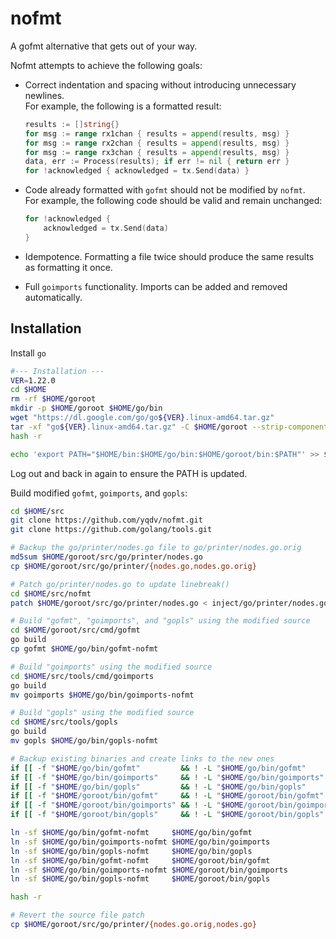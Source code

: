 # nofmt
A gofmt alternative that gets out of your way.

Nofmt attempts to achieve the following goals:

 - Correct indentation and spacing without introducing unnecessary newlines. \
   For example, the following is a formatted result:
    ```go
    results := []string{}
    for msg := range rx1chan { results = append(results, msg) }
    for msg := range rx2chan { results = append(results, msg) }
    for msg := range rx3chan { results = append(results, msg) }
    data, err := Process(results); if err != nil { return err }
    for !acknowledged { acknowledged = tx.Send(data) }
    ```

 - Code already formatted with `gofmt` should not be modified by `nofmt`. \
   For example, the following code should be valid and remain unchanged:
    ```go
    for !acknowledged {
        acknowledged = tx.Send(data)
    }
    ```

 - Idempotence. Formatting a file twice should produce the same results as formatting it once.

 - Full `goimports` functionality. Imports can be added and removed automatically.

## Installation

Install `go`
```bash
#--- Installation ---
VER=1.22.0
cd $HOME
rm -rf $HOME/goroot
mkdir -p $HOME/goroot $HOME/go/bin
wget "https://dl.google.com/go/go${VER}.linux-amd64.tar.gz"
tar -xf "go${VER}.linux-amd64.tar.gz" -C $HOME/goroot --strip-components 1 go
hash -r

echo 'export PATH="$HOME/bin:$HOME/go/bin:$HOME/goroot/bin:$PATH"' >> $HOME/.bashrc
```
Log out and back in again to ensure the PATH is updated.

Build modified `gofmt`, `goimports`, and `gopls`:
```bash
cd $HOME/src
git clone https://github.com/yqdv/nofmt.git
git clone https://github.com/golang/tools.git

# Backup the go/printer/nodes.go file to go/printer/nodes.go.orig
md5sum $HOME/goroot/src/go/printer/nodes.go
cp $HOME/goroot/src/go/printer/{nodes.go,nodes.go.orig}

# Patch go/printer/nodes.go to update linebreak()
cd $HOME/src/nofmt
patch $HOME/goroot/src/go/printer/nodes.go < inject/go/printer/nodes.go.patch

# Build "gofmt", "goimports", and "gopls" using the modified source
cd $HOME/goroot/src/cmd/gofmt
go build
cp gofmt $HOME/go/bin/gofmt-nofmt

# Build "goimports" using the modified source
cd $HOME/src/tools/cmd/goimports
go build
mv goimports $HOME/go/bin/goimports-nofmt

# Build "gopls" using the modified source
cd $HOME/src/tools/gopls
go build
mv gopls $HOME/go/bin/gopls-nofmt

# Backup existing binaries and create links to the new ones
if [[ -f "$HOME/go/bin/gofmt"         && ! -L "$HOME/go/bin/gofmt"         ]]; then cp $HOME/go/bin/{gofmt,gofmt.orig};             fi
if [[ -f "$HOME/go/bin/goimports"     && ! -L "$HOME/go/bin/goimports"     ]]; then cp $HOME/go/bin/{goimports,goimports.orig};     fi
if [[ -f "$HOME/go/bin/gopls"         && ! -L "$HOME/go/bin/gopls"         ]]; then cp $HOME/go/bin/{gopls,gopls.orig};             fi
if [[ -f "$HOME/goroot/bin/gofmt"     && ! -L "$HOME/goroot/bin/gofmt"     ]]; then cp $HOME/goroot/bin/{gofmt,gofmt.orig};         fi
if [[ -f "$HOME/goroot/bin/goimports" && ! -L "$HOME/goroot/bin/goimports" ]]; then cp $HOME/goroot/bin/{goimports,goimports.orig}; fi
if [[ -f "$HOME/goroot/bin/gopls"     && ! -L "$HOME/goroot/bin/gopls"     ]]; then cp $HOME/goroot/bin/{gopls,gopls.orig};         fi

ln -sf $HOME/go/bin/gofmt-nofmt     $HOME/go/bin/gofmt
ln -sf $HOME/go/bin/goimports-nofmt $HOME/go/bin/goimports
ln -sf $HOME/go/bin/gopls-nofmt     $HOME/go/bin/gopls
ln -sf $HOME/go/bin/gofmt-nofmt     $HOME/goroot/bin/gofmt
ln -sf $HOME/go/bin/goimports-nofmt $HOME/goroot/bin/goimports
ln -sf $HOME/go/bin/gopls-nofmt     $HOME/goroot/bin/gopls

hash -r

# Revert the source file patch
cp $HOME/goroot/src/go/printer/{nodes.go.orig,nodes.go}
```
